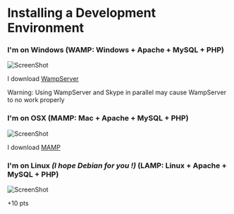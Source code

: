 Installing a Development Environment
====================================

### I'm on Windows (WAMP: Windows + Apache + MySQL + PHP)

![ScreenShot][101]

I download [WampServer][1]

Warning: Using WampServer and Skype in parallel may cause WampServer to no work properly

### I'm on OSX (MAMP: Mac + Apache + MySQL + PHP)

![ScreenShot][102]

I download [MAMP][2]

### I'm on Linux *(I hope Debian for you !)* (LAMP: Linux + Apache + MySQL + PHP)

![ScreenShot][103]

+10 pts

[1]:  http://www.wampserver.com/
[2]:  http://www.mamp.info/
[3]:  http://en.wikipedia.org/wiki/Integrated_development_environment

[101]: https://raw.github.com/Irvyne/IIM_A1/master/Resources/img/wampserver.png
[102]: https://raw.github.com/Irvyne/IIM_A1/master/Resources/img/mamp.png
[103]: https://raw.github.com/Irvyne/IIM_A1/master/Resources/img/lamp.png